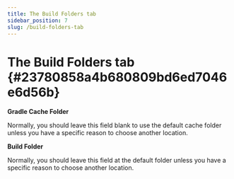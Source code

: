 ```yaml
---
title: The Build Folders tab
sidebar_position: 7
slug: /build-folders-tab
---
```




# The Build Folders tab {#23780858a4b680809bd6ed7046e6d56b}


**Gradle Cache Folder**


Normally, you should leave this field blank to use the default cache folder unless you have a specific reason to choose another location.


**Build Folder**


Normally, you should leave this field at the default folder unless you have a specific reason to choose another location.

